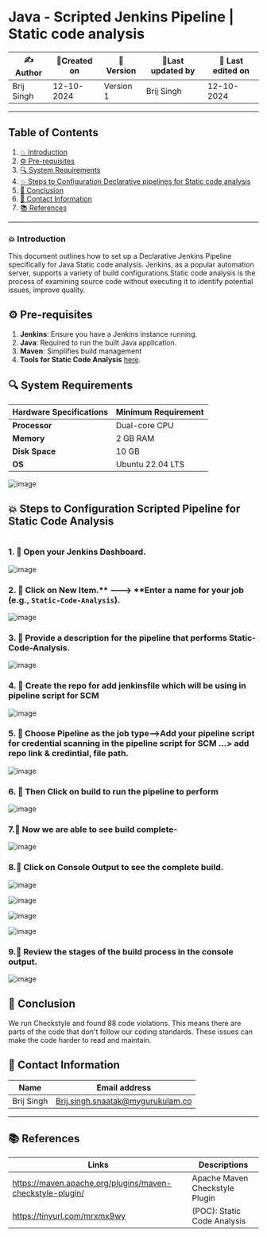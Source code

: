 
# Java - Scripted Jenkins Pipeline | Static code analysis 


| ✍️Author      | 📅Created on  |📌 Version    | 📝Last updated by |📅 Last edited on |
|-------------|-------------|------------|-----------------|----------------|
| Brij Singh | 12-10-2024  | Version 1  | Brij Singh    | 12-10-2024     |

---
## Table of Contents
1. [💥 Introduction](#-introduction)
2. [⚙ Pre-requisites](#-pre-requisites)
3. [🔍 System Requirements](#-system-requirements)
4. [💥 Steps to Configuration Declarative pipelines for Static code analysis](#-steps-to-configuration-declarative-pipelines-for-static-code-analysis)
5. [📛 Conclusion](#-conclusion)
6. [📧 Contact Information](#-contact-information)
7. [📚 References](#-references)

---
### 💥 Introduction
This document outlines how to set up a Declarative Jenkins Pipeline specifically for Java Static code analysis. Jenkins, as a popular automation server, supports a variety of build configurations.Static code analysis is the process of examining source code without executing it to identify potential issues, improve quality.


## ⚙ Pre-requisites
1. **Jenkins**: Ensure you have a Jenkins instance running.
2. **Java**: Required to run the built Java application.
3. **Maven**: Simplifies build management
4. **Tools for Static Code Analysis** [here](https://github.com/mygurukulam-p10/Documentation-P10-Snaatak/tree/main/Application%20CI%20Design/Java%20CI%20checks/Static%20Code%20Analysis%20Doc).

## 🔍 System Requirements
| Hardware Specifications | Minimum Requirement  |
|-------------------|---------------------------|
| **Processor**     | Dual-core CPU             | 
| **Memory**        | 2 GB RAM                  | 
| **Disk Space**    | 10 GB                      | 
| **OS**            |Ubuntu 22.04 LTS           |

![image](https://github.com/user-attachments/assets/5cf827f1-be38-4711-95ca-ffbe432b80cd)

## 💥 Steps to Configuration Scripted Pipeline for Static Code Analysis
#

### 1. 🚀 Open your Jenkins Dashboard.
 ![image](https://github.com/user-attachments/assets/6d4e90fc-179f-4a0c-b6bf-554a9227fc5d)


### 2. 🚀 Click on **New Item**.** ---> **Enter a name for your job (e.g., `Static-Code-Analysis`).

![image](https://github.com/user-attachments/assets/9632140f-f2b9-4c7d-8c44-dc666fb721e9)


### 3. 🚀 Provide a description for the pipeline that performs Static-Code-Analysis.
![image](https://github.com/user-attachments/assets/7af9d84d-6a18-4787-a3bf-60c591ada1f3)


### 4. 🚀 Create the repo for add jenkinsfile which will be using in pipeline script for SCM
![image](https://github.com/user-attachments/assets/17f43a3e-8d3f-4603-96a2-9999cc998697)



### 5. 🚀 Choose Pipeline as the job type-->Add your pipeline script for credential scanning in the pipeline script for SCM ...> add repo link & credintial, file path.
![image](https://github.com/user-attachments/assets/b87d23a2-6cfc-4671-b49a-f074bab567dd)


### 6. 🚀 Then Click on build to run the pipeline to perform
![image](https://github.com/user-attachments/assets/a0a5fd3d-4fd5-43e0-aa16-218a1c1cd6ab)


### 7.🚀 Now we are able to see build complete-
![image](https://github.com/user-attachments/assets/fdaf2b03-05e7-4e06-af5a-2fd6df1faf0d)


### 8.🚀 Click on Console Output to see the complete build.
![image](https://github.com/user-attachments/assets/6e52b87c-1e92-4bc8-927f-60848007654a)

![image](https://github.com/user-attachments/assets/daced57f-d1c7-433b-bc11-58f3e553a410)

![image](https://github.com/user-attachments/assets/2e4255e6-337e-4d7d-b13b-f7fe5380ae07)

![image](https://github.com/user-attachments/assets/badc9c19-54a4-44fb-835b-a34261ab2ba6)




### 9.🚀 Review the stages of the build process in the console output.
![image](https://github.com/user-attachments/assets/f9209c2c-6c6d-4cb9-9798-dc61c03a7ca6)



## 📛 Conclusion

We run Checkstyle and found 88 code violations. This means there are parts of the code that don't follow our coding standards. These issues can make the code harder to read and maintain.


##  📧 Contact Information
| Name | Email address|
|------|---------------------|
| Brij Singh | Brij.singh.snaatak@mygurukulam.co |

---
## 📚 References
| Links | Descriptions|
|------|---------------------|
|https://maven.apache.org/plugins/maven-checkstyle-plugin/|Apache Maven Checkstyle Plugin|
|https://tinyurl.com/mrxmx9wy|(POC): Static Code Analysis|
